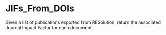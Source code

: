 # JIFs_From_DOIs

Given a list of publications exported from RESolution, return the associated Journal Impact Factor for each document.  
